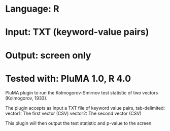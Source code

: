 # Language: R
# Input: TXT (keyword-value pairs)
# Output: screen only
# Tested with: PluMA 1.0, R 4.0

PluMA plugin to run the Kolmogorov-Smirnov test statistic of two vectors (Kolmogorov, 1933).

The plugin accepts as input a TXT file of keyword value pairs, tab-delimited:
vector1: The first vector (CSV)
vector2: The second vector (CSV)

This plugin will then output the test statistic and p-value to the screen.

